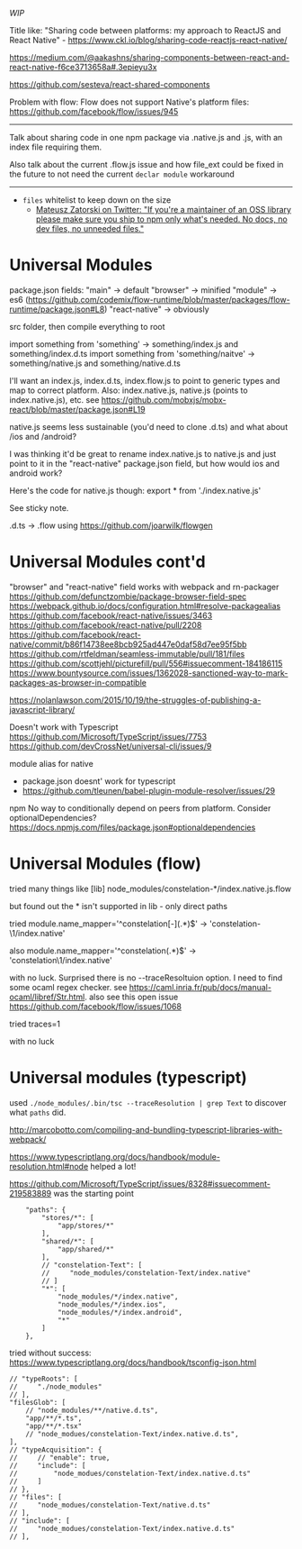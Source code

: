 _WIP_

Title like: "Sharing code between platforms: my approach to ReactJS and React Native" - https://www.ckl.io/blog/sharing-code-reactjs-react-native/

https://medium.com/@aakashns/sharing-components-between-react-and-react-native-f6ce3713658a#.3epieyu3x

https://github.com/sesteva/react-shared-components


Problem with flow:
Flow does not support Native's platform files: https://github.com/facebook/flow/issues/945

---

Talk about sharing code in one npm package via .native.js and .js, with an index file requiring them.

Also talk about the current .flow.js issue and how file_ext could be fixed in the future to not need the current `declar module` workaround

---

- `files` whitelist to keep down on the size
  - [Mateusz Zatorski on Twitter: "If you're a maintainer of an OSS library please make sure you ship to npm only what's needed. No docs, no dev files, no unneeded files."](https://twitter.com/matzatorski/status/832926885277532160)

# Universal Modules
package.json fields:
"main" -> default
"browser" -> minified
"module" -> es6
(https://github.com/codemix/flow-runtime/blob/master/packages/flow-runtime/package.json#L8)
"react-native" -> obviously

src folder, then compile everything to root

import something from 'something' -> something/index.js and something/index.d.ts
import something from 'something/naitve' -> something/native.js and something/native.d.ts

I'll want an index.js, index.d.ts, index.flow.js to point to generic types and map to correct platform.
Also: index.native.js, native.js (points to index.native.js), etc.
see https://github.com/mobxjs/mobx-react/blob/master/package.json#L19

native.js seems less sustainable (you'd need to clone .d.ts) and what about /ios and /android?

I was thinking it'd be great to rename index.native.js to native.js and just point to it in the "react-native" package.json field, but how would ios and android work?

Here's the code for native.js though:
export * from './index.native.js'

See sticky note.

.d.ts -> .flow using https://github.com/joarwilk/flowgen

# Universal Modules cont'd
"browser" and "react-native" field works with webpack and rn-packager
https://github.com/defunctzombie/package-browser-field-spec
https://webpack.github.io/docs/configuration.html#resolve-packagealias
https://github.com/facebook/react-native/issues/3463
https://github.com/facebook/react-native/pull/2208
https://github.com/facebook/react-native/commit/b86f14738ee8bcb925ad447e0daf58d7ee95f5bb
https://github.com/rtfeldman/seamless-immutable/pull/181/files
https://github.com/scottjehl/picturefill/pull/556#issuecomment-184186115
https://www.bountysource.com/issues/1362028-sanctioned-way-to-mark-packages-as-browser-in-compatible

https://nolanlawson.com/2015/10/19/the-struggles-of-publishing-a-javascript-library/


Doesn't work with Typescript
https://github.com/Microsoft/TypeScript/issues/7753
https://github.com/devCrossNet/universal-cli/issues/9


module alias for native
- package.json doesnt' work for typescript
- https://github.com/tleunen/babel-plugin-module-resolver/issues/29

npm
No way to conditionally depend on peers from platform. Consider optionalDependencies?
https://docs.npmjs.com/files/package.json#optionaldependencies


# Universal Modules (flow)
tried many things like
[lib]
node_modules/constelation-*/index.native.js.flow

but found out the * isn't supported in lib - only direct paths

tried
module.name_mapper='^constelation[-]\(.*\)$' -> 'constelation-\1\/index.native'

also
module.name_mapper='^constelation\(.*\)$' -> 'constelation\1/index.native'

with no luck. Surprised there is no --traceResoltuion option. I need to find some ocaml regex checker. see https://caml.inria.fr/pub/docs/manual-ocaml/libref/Str.html. also see this open issue https://github.com/facebook/flow/issues/1068

tried
traces=1

with no luck

# Universal modules (typescript)
used `./node_modules/.bin/tsc --traceResolution | grep Text` to discover what `paths` did.

http://marcobotto.com/compiling-and-bundling-typescript-libraries-with-webpack/

https://www.typescriptlang.org/docs/handbook/module-resolution.html#node helped a lot!

https://github.com/Microsoft/TypeScript/issues/8328#issuecomment-219583889 was the starting point

        "paths": {
            "stores/*": [
                "app/stores/*"
            ],
            "shared/*": [
                "app/shared/*"
            ],
            // "constelation-Text": [
            //     "node_modules/constelation-Text/index.native"
            // ]
            "*": [
                "node_modules/*/index.native",
                "node_modules/*/index.ios",
                "node_modules/*/index.android",
                "*"
            ]
        },

tried without success:
https://www.typescriptlang.org/docs/handbook/tsconfig-json.html

    // "typeRoots": [
    //     "./node_modules"
    // ],
    "filesGlob": [
        // "node_modules/**/native.d.ts",
        "app/**/*.ts",
        "app/**/*.tsx"
        // "node_modues/constelation-Text/index.native.d.ts",
    ],
    // "typeAcquisition": {
    //     // "enable": true,
    //     "include": [
    //         "node_modues/constelation-Text/index.native.d.ts"
    //     ]
    // },
    // "files": [
    //     "node_modues/constelation-Text/native.d.ts"
    // ],
    // "include": [
    //     "node_modues/constelation-Text/index.native.d.ts"
    // ],
